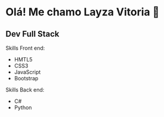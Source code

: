 # Olá! Me chamo Layza Vitoria 👋

## Dev Full Stack

Skills Front end:
- HMTL5
- CSS3
- JavaScript
- Bootstrap

Skills Back end:
- C#
- Python
